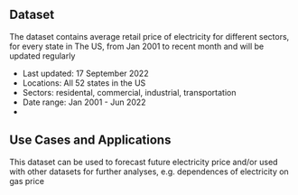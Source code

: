 ## Dataset
The dataset contains average retail price of electricity for different sectors, for every state in The US, from Jan 2001 to recent month and will be updated regularly

- Last updated: 17 September 2022
- Locations: All 52 states in the US
- Sectors: residental, commercial, industrial, transportation
- Date range: Jan 2001 - Jun 2022
- 

## Use Cases and Applications
This dataset can be used to forecast future electricity price and/or used with other datasets for further analyses, e.g. dependences of electricity on gas price


